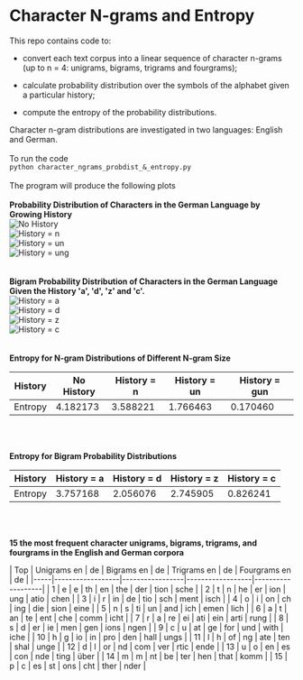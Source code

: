 # Character N-grams and Entropy

This repo contains code to:

* convert each text corpus into a linear sequence of character n-grams
(up to n = 4: unigrams, bigrams, trigrams and fourgrams);

* calculate probability distribution over the symbols of the
alphabet given a particular history; 

* compute the entropy of the probability distributions. 

Character n-gram distributions are investigated in two languages: English and German.
</br>
</br>
To run the code 
</br>
`python character_ngrams_probdist_&_entropy.py`
</br>
</br>
The program will produce the following plots
</br>
</br>
**Probability Distribution of Characters in the German Language by Growing History**
</br>
![No History](1.1.prob_dist_no_history.png)
</br>
![History = n](1.2.prob_dist_n_history.png)
</br>
![History = un](1.3.prob_dist_un_history.png)
</br>
![History = ung](1.4.prob_dist_gun_history.png)
</br>
</br>
</br>
**Bigram Probability Distribution of Characters in the German Language Given the History 'a', 'd', 'z' and 'c'.**
</br>
![History = a](2.1.prob_dist_a_history.png)
</br>
![History = d](2.2.prob_dist_d_history.png)
</br>
![History = z](2.3.prob_dist_z_history.png)
</br>
![History = c](2.4.prob_dist_c_history.png) 
</br>
</br>
</br>
**Entropy for N-gram Distributions of Different N-gram Size**

| History | No History | History = n | History = un | History = gun |
|---------|------------|-------------|--------------|---------------|
| Entropy | 4.182173   | 3.588221    | 1.766463     | 0.170460      |

</br>
</br>

**Entropy for Bigram Probability Distributions**

| History | History = a   | History = d   | History =  z  | History =  c  |
|---------|---------------|---------------|---------------|---------------|
| Entropy | 3.757168      | 2.056076      | 2.745905      | 0.826241      |

</br>
</br>

**15 the most frequent character unigrams, bigrams, trigrams, and fourgrams in the English and German corpora**

| Top | Unigrams en | de | Bigrams en | de | Trigrams en | de | Fourgrams en | de |
|-----|------------------|-----------------|------------------|-------------------|
|  1  |      e | e       |     th | en     |     the | der    |    tion | sche    |
|  2  |      t | n       |     he | er     |     ion | ung    |    atio | chen    |
|  3  |      i | r       |     in | de     |     tio | sch    |    ment | isch    |
|  4  |      o | i       |     on | ch     |     ing | die    |    sion | eine    |
|  5  |      n | s       |     ti | un     |     and | ich    |    emen | lich    |
|  6  |      a | t       |     an | te     |     ent | che    |    comm | icht    |
|  7  |      r | a       |     re | ei     |     ati | ein    |    arti | rung    |
|  8  |      s | d       |     er | ie     |     men | gen    |    ions | ngen    |
|  9  |      c | u       |     at | ge     |     for | und    |    with | iche    |
| 10  |      h | g       |     io | in     |     pro | den    |    hall | ungs    |
| 11  |      l | h       |     of | ng     |     ate | ten    |    shal | unge    |
| 12  |      d | l       |     or | nd     |     com | ver    |    rtic | ende    |
| 13  |      u | o       |     en | es     |     con | nde    |    ting | über    |
| 14  |      m | m       |     nt | be     |     ter | hen    |    that | komm    |
| 15  |      p | c       |     es | st     |     ons | cht    |    ther | nder    |
